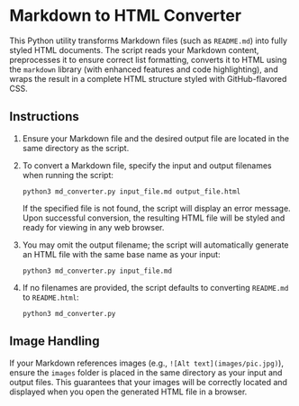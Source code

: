 # Markdown to HTML Converter

This Python utility transforms Markdown files (such as `README.md`) into fully styled HTML documents. The script reads your Markdown content, preprocesses it to ensure correct list formatting, converts it to HTML using the `markdown` library (with enhanced features and code highlighting), and wraps the result in a complete HTML structure styled with GitHub-flavored CSS.

## Instructions

1. Ensure your Markdown file and the desired output file are located in the same directory as the script.

2. To convert a Markdown file, specify the input and output filenames when running the script:

   ```
   python3 md_converter.py input_file.md output_file.html
   ```

   If the specified file is not found, the script will display an error message. Upon successful conversion, the resulting HTML file will be styled and ready for viewing in any web browser.

3. You may omit the output filename; the script will automatically generate an HTML file with the same base name as your input:

   ```
   python3 md_converter.py input_file.md
   ```

4. If no filenames are provided, the script defaults to converting `README.md` to `README.html`:

   ```
   python3 md_converter.py
   ```

## Image Handling

If your Markdown references images (e.g., `![Alt text](images/pic.jpg)`), ensure the `images` folder is placed in the same directory as your input and output files. This guarantees that your images will be correctly located and displayed when you open the generated HTML file in a browser.